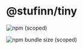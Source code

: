 # @stufinn/tiny

![npm (scoped)](https://img.shields.io/npm/v/@stufinn/tiny)

![npm bundle size (scoped)](https://img.shields.io/bundlephobia/min/@stufinn/tiny)

